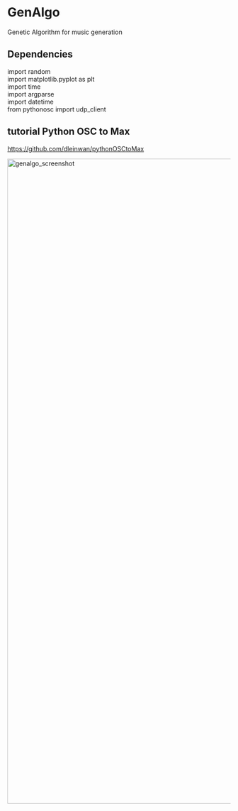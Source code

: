 # GenAlgo
Genetic Algorithm for music generation

## Dependencies
import random  
import matplotlib.pyplot as plt  
import time  
import argparse  
import datetime  
from pythonosc import udp_client

## tutorial Python OSC to Max
https://github.com/dleinwan/pythonOSCtoMax  

<img width="1453" alt="genalgo_screenshot" src="https://user-images.githubusercontent.com/79383600/206461294-16c0806c-03d7-4bb3-b7f7-30c21d8d0641.png">
